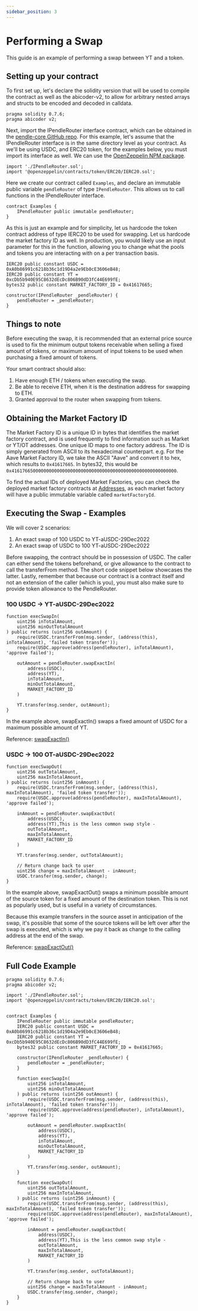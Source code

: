 ```yaml
---
sidebar_position: 3
---
```


# Performing a Swap

This guide is an example of performing a swap between YT and a token.

## Setting up your contract

To first set up, let's declare the solidity version that will be used to compile the contract as well as the abicoder-v2, to allow for arbitrary nested arrays and structs to be encoded and decoded in calldata.

```solidity
pragma solidity 0.7.6;
pragma abicoder v2;
```

Next, import the IPendleRouter interface contract, which can be obtained in the [pendle-core GitHub repo](https://github.com/pendle-finance/pendle-core/blob/master/contracts/interfaces/IPendleRouter.sol). For this example, let's assume that the IPendleRouter interface is in the same directory level as your contract. As we'll be using USDC, and ERC20 token, for the examples below, you must import its interface as well. We can use the [OpenZeppelin NPM package](https://www.npmjs.com/package/@openzeppelin/contracts).

``` solidity
import './IPendleRouter.sol';
import '@openzeppelin/contracts/token/ERC20/IERC20.sol';
```

Here we create our contract called `Examples`, and declare an immutable public variable `pendleRouter` of type `IPendleRouter`. This allows us to call functions in the IPendleRouter interface.

```solidity
contract Examples {
    IPendleRouter public immutable pendleRouter;
}

```

As this is just an example and for simplicity, let us hardcode the token contract address of type IERC20 to be used for swapping. Let us hardcode the market factory ID as well. In production, you would likely use an input parameter for this in the function, allowing you to change what the pools and tokens you are interacting with on a per transaction basis.

```solidity
IERC20 public constant USDC = 0xA0b86991c6218b36c1d19D4a2e9Eb0cE3606eB48;
IERC20 public constant YT = 0xcDb5b940E95C8632dEcDc806B90dD3fC44E699fE;
bytes32 public constant MARKET_FACTORY_ID = 0x41617665;

constructor(IPendleRouter _pendleRouter) {
    pendleRouter = _pendleRouter;
}
```

## Things to note

Before executing the swap, it is recommended that an external price source is used to fix the minimum output tokens receivable when selling a fixed amount of tokens, or maximum amount of input tokens to be used when purchasing a fixed amount of tokens.

Your smart contract should also:

1. Have enough ETH / tokens when executing the swap.
2. Be able to receive ETH, when it is the destination address for swapping to ETH.
3. Granted approval to the router when swapping from tokens.

## Obtaining the Market Factory ID

The Market Factory ID is a unique ID in bytes that identifies the market factory contract, and is used frequently to find information such as Market or YT/OT addresses. One unique ID maps to one factory address. The ID is simply generated from ASCII to its hexadecimal counterpart. e.g. For the Aave Market Factory ID, we take the ASCII "Aave" and convert it to hex, which results to `0x41617665`. In bytes32, this would be `0x41617665000000000000000000000000000000000000000000000000000000`.

To find the actual IDs of deployed Market Factories, you can check the deployed market factory contracts at [Addresses](../addresses/ethereum.md), as each market factory will have a public immutable variable called `marketFactoryId`.

## Executing the Swap - Examples

We will cover 2 scenarios:

1. An exact swap of 100 USDC to YT-aUSDC-29Dec2022
2. An exact swap of USDC to 100 YT-aUSDC-29Dec2022

Before swapping, the contract should be in possession of USDC. The caller can either send the tokens beforehand, or give allowance to the contract to call the transferFrom method. The short code snippet below showcases the latter. Lastly, remember that because our contract is a contract itself and not an extension of the caller (which is you), you must also make sure to provide token allowance to the PendleRouter.

### 100 USDC -> YT-aUSDC-29Dec2022

```solidity
function execSwapIn(
    uint256 inTotalAmount,
    uint256 minOutTotalAmount
) public returns (uint256 outAmount) {
    require(USDC.transferFrom(msg.sender, (address(this), inTotalAmount), 'failed token transfer'));
    require(USDC.approve(address(pendleRouter), inTotalAmount), 'approve failed');

    outAmount = pendleRouter.swapExactIn(
        address(USDC),
        address(YT),
        inTotalAmount,
        minOutTotalAmount,
        MARKET_FACTORY_ID
    )

    YT.transfer(msg.sender, outAmount);
}
```

In the example above, swapExactIn() swaps a fixed amount of USDC for a maximum possible amount of YT.

Reference: [swapExactIn()](../reference/contracts/IPendleRouter.md#swapexactin)

### USDC -> 100 OT-aUSDC-29Dec2022

```solidity
function execSwapOut(
    uint256 outTotalAmount,
    uint256 maxInTotalAmount,
) public returns (uint256 inAmount) {
    require(USDC.transferFrom(msg.sender, (address(this), maxInTotalAmount), 'failed token transfer'));
    require(USDC.approve(address(pendleRouter), maxInTotalAmount), 'approve failed');

    inAmount = pendleRouter.swapExactOut(
        address(USDC),
        address(YT),This is the less common swap style - 
        outTotalAmount,
        maxInTotalAmount,
        MARKET_FACTORY_ID
    )

    YT.transfer(msg.sender, outTotalAmount);

    // Return change back to user
    uint256 change = maxInTotalAmount - inAmount;
    USDC.transfer(msg.sender, change);
}
```

In the example above, swapExactOut() swaps a minimum possible amount of the source token for a fixed amount of the destination token. This is not as popularly used, but is useful in a variety of circumstances.

Because this example transfers in the source asset in anticipation of the swap, it's possible that some of the source tokens will be left over after the swap is executed, which is why we pay it back as change to the calling address at the end of the swap.

Reference: [swapExactOut()](../reference/contracts/IPendleRouter.md#swapexactout)

## Full Code Example

```solidity
pragma solidity 0.7.6;
pragma abicoder v2;

import './IPendleRouter.sol';
import '@openzeppelin/contracts/token/ERC20/IERC20.sol';


contract Examples {
    IPendleRouter public immutable pendleRouter;
    IERC20 public constant USDC = 0xA0b86991c6218b36c1d19D4a2e9Eb0cE3606eB48;
    IERC20 public constant YT = 0xcDb5b940E95C8632dEcDc806B90dD3fC44E699fE;
    bytes32 public constant MARKET_FACTORY_ID = 0x41617665;

    constructor(IPendleRouter _pendleRouter) {
        pendleRouter = _pendleRouter;
    }

    function execSwapIn(
        uint256 inTotalAmount,
        uint256 minOutTotalAmount
    ) public returns (uint256 outAmount) {
        require(USDC.transferFrom(msg.sender, (address(this), inTotalAmount), 'failed token transfer'));
        require(USDC.approve(address(pendleRouter), inTotalAmount), 'approve failed');

        outAmount = pendleRouter.swapExactIn(
            address(USDC),
            address(YT),
            inTotalAmount,
            minOutTotalAmount,
            MARKET_FACTORY_ID
        )

        YT.transfer(msg.sender, outAmount);
    }

    function execSwapOut(
        uint256 outTotalAmount,
        uint256 maxInTotalAmount,
    ) public returns (uint256 inAmount) {
        require(USDC.transferFrom(msg.sender, (address(this), maxInTotalAmount), 'failed token transfer'));
        require(USDC.approve(address(pendleRouter), maxInTotalAmount), 'approve failed');

        inAmount = pendleRouter.swapExactOut(
            address(USDC),
            address(YT),This is the less common swap style - 
            outTotalAmount,
            maxInTotalAmount,
            MARKET_FACTORY_ID
        )

        YT.transfer(msg.sender, outTotalAmount);

        // Return change back to user
        uint256 change = maxInTotalAmount - inAmount;
        USDC.transfer(msg.sender, change);
    }
}
```
